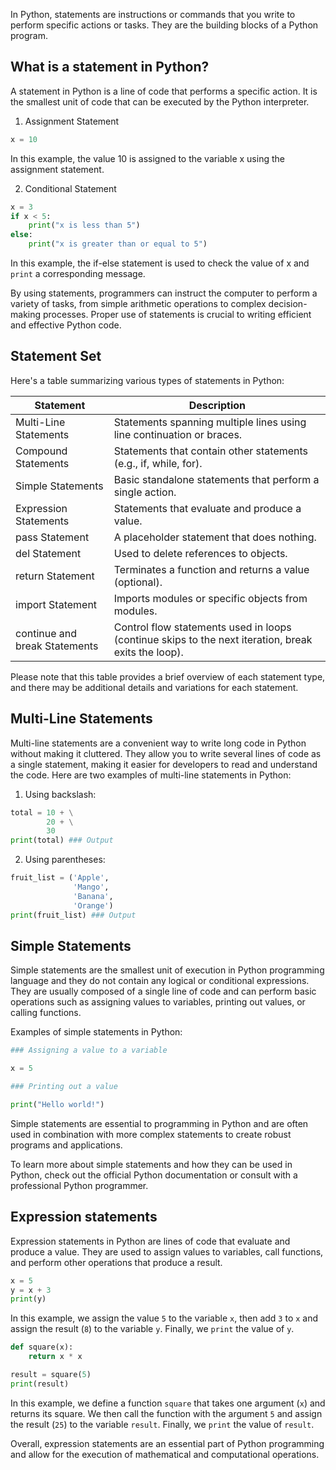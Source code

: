 In Python, statements are instructions or commands that you write to perform specific actions or tasks. They are the building blocks of a Python program. 
  
## What is a statement in Python?  

A statement in Python is a line of code that performs a specific action. It is the smallest unit of code that can be executed by the Python interpreter. 

1. Assignment Statement

```python
x = 10
```

In this example, the value 10 is assigned to the variable x using the assignment statement. 

2. Conditional Statement

```python
x = 3
if x < 5:
    print("x is less than 5")
else:
    print("x is greater than or equal to 5")
```

In this example, the if-else statement is used to check the value of x and `print` a corresponding message. 

By using statements, programmers can instruct the computer to perform a variety of tasks, from simple arithmetic operations to complex decision-making processes. Proper use of statements is crucial to writing efficient and effective Python code.  

## Statement Set  

Here's a table summarizing various types of statements in Python:

| Statement                | Description                                                       |
|--------------------------|-------------------------------------------------------------------|
| Multi-Line Statements    | Statements spanning multiple lines using line continuation or braces.|
| Compound Statements      | Statements that contain other statements (e.g., if, while, for).   |
| Simple Statements        | Basic standalone statements that perform a single action.          |
| Expression Statements    | Statements that evaluate and produce a value.                      |
| pass Statement           | A placeholder statement that does nothing.                        |
| del Statement            | Used to delete references to objects.                              |
| return Statement         | Terminates a function and returns a value (optional).              |
| import Statement         | Imports modules or specific objects from modules.                  |
| continue and break Statements | Control flow statements used in loops (continue skips to the next iteration, break exits the loop). |

Please note that this table provides a brief overview of each statement type, and there may be additional details and variations for each statement.

## Multi-Line Statements  

Multi-line statements are a convenient way to write long code in Python without making it cluttered. They allow you to write several lines of code as a single statement, making it easier for developers to read and understand the code. Here are two examples of multi-line statements in Python:

1. Using backslash:

```python
total = 10 + \
        20 + \
        30
print(total) ### Output

```

2. Using parentheses:

```python
fruit_list = ('Apple',
              'Mango',
              'Banana',
              'Orange')
print(fruit_list) ### Output

```

## Simple Statements  

Simple statements are the smallest unit of execution in Python programming language and they do not contain any logical or conditional expressions. They are usually composed of a single line of code and can perform basic operations such as assigning values to variables, printing out values, or calling functions.

Examples of simple statements in Python:

```python
### Assigning a value to a variable

x = 5

### Printing out a value

print("Hello world!")
```

Simple statements are essential to programming in Python and are often used in combination with more complex statements to create robust programs and applications.

To learn more about simple statements and how they can be used in Python, check out the official Python documentation or consult with a professional Python programmer.  
  
## Expression statements  

Expression statements in Python are lines of code that evaluate and produce a value. They are used to assign values to variables, call functions, and perform other operations that produce a result.

```python
x = 5
y = x + 3
print(y)
```

In this example, we assign the value `5` to the variable `x`, then add `3` to `x` and assign the result (`8`) to the variable `y`. Finally, we `print` the value of `y`.

```python
def square(x):
    return x * x

result = square(5)
print(result)
```

In this example, we define a function `square` that takes one argument (`x`) and returns its square. We then call the function with the argument `5` and assign the result (`25`) to the variable `result`. Finally, we `print` the value of `result`.

Overall, expression statements are an essential part of Python programming and allow for the execution of mathematical and computational operations.  


